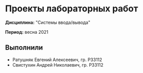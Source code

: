 # Проекты лабораторных работ

**Дисциплина:** "Системы ввода/вывода"

**Период:** весна 2021

## Выполнили

- Ратушняк Евгений Алексеевич, гр. P33112
- Свистухин Андрей Николаевич, гр. P33112
